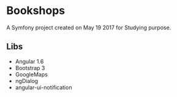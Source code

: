 Bookshops
=========

A Symfony project created on May 19 2017 for Studying purpose.

Libs
----
* Angular 1.6
* Bootstrap 3
* GoogleMaps
* ngDialog
* angular-ui-notification
